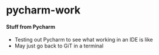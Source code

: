 # pycharm-work
#### Stuff from Pycharm
+ Testing out Pycharm to see what working in an IDE is like
+ May just go back to GiT in a terminal

